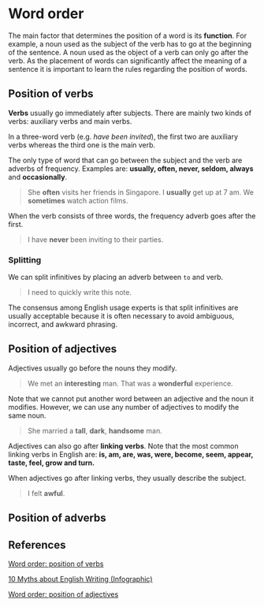 # Word order

The main factor that determines the position of a word is its **function**. For example, a noun used as the subject of the verb has to go at the beginning of the sentence. A noun used as the object of a verb can only go after the verb. As the placement of words can significantly affect the meaning of a sentence it is important to learn the rules regarding the position of words.

## Position of verbs

**Verbs** usually go immediately after subjects. There are mainly two kinds of verbs: auxiliary verbs and main verbs.

In a three-word verb (e.g. *have been invited*), the first two are auxiliary verbs whereas the third one is the main verb. 

The only type of word that can go between the subject and the verb are adverbs of frequency. Examples are: **usually, often, never, seldom, always** and **occasionally**.

> She **often** visits her friends in Singapore.
> I **usually** get up at 7 am.
> We **sometimes** watch action films.

When the verb consists of three words, the frequency adverb goes after the first.

> I have **never** been inviting to their parties.

### Splitting

We can split infinitives by placing an adverb between `to` and verb.

> I need to quickly write this note.

The consensus among English usage experts is that split infinitives are usually acceptable because it is often necessary to avoid ambiguous, incorrect, and awkward phrasing.

## Position of adjectives﻿

Adjectives usually go before the nouns they modify.

> We met an **interesting** man.
> That was a **wonderful** experience.

Note that we cannot put another word between an adjective and the noun it modifies. However, we can use any number of adjectives to modify the same noun.

> She married a **tall**, **dark**, **handsome** man.

Adjectives can also go after **linking verbs**. Note that the most common linking verbs in English are: **is, am, are, was, were, become, seem, appear, taste, feel, grow and turn.** 

When adjectives go after linking verbs, they usually describe the subject.

> I felt **awful**.

## Position of adverbs



## References

[Word order: position of verbs](https://www.englishgrammar.org/word-order-position-verbs/)

[10 Myths about English Writing (Infographic)](https://www.grammarcheck.net/english-writing-myths/)

[Word order: position of adjectives](https://www.englishgrammar.org/word-order-position-adjectives/)